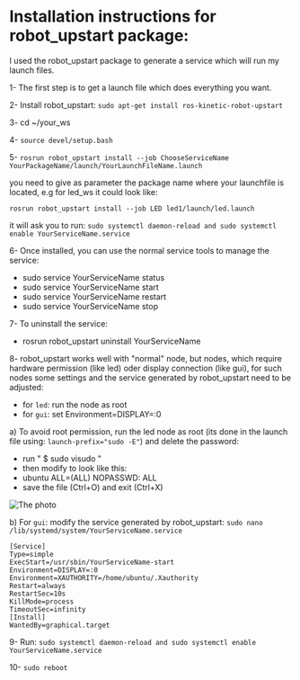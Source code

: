 # Installation instructions for robot_upstart package:

I used the robot_upstart package to generate a service which will run my launch files. 

1- The first step is to get a launch file which does everything you want.

2- Install robot_upstart: `sudo apt-get install ros-kinetic-robot-upstart`

3- cd ~/your_ws

4- `source devel/setup.bash`

5- `rosrun robot_upstart install --job ChooseServiceName YourPackageName/launch/YourLaunchFileName.launch`

you need to give as parameter the package name where your launchfile is located, e.g for led_ws it could look like:

`rosrun robot_upstart install --job LED led1/launch/led.launch`


it will ask you to run: `sudo systemctl daemon-reload and sudo systemctl enable YourServiceName.service`
   
6- Once installed, you can use the normal service tools to manage the service:

   * sudo service YourServiceName status
   * sudo service YourServiceName start
   * sudo service YourServiceName restart
   * sudo service YourServiceName stop   

7- To uninstall the service:

   * rosrun robot_upstart uninstall YourServiceName

8- robot_upstart works well with "normal" node, but nodes, which require hardware permission (like led) oder display connection (like gui), for such nodes some settings and the service generated by robot_upstart need to be adjusted:
* for `led`: run the node as root
* for `gui`: set Environment=DISPLAY=:0 

a) To avoid root permission, run the led node as root (its done in the launch file using: `launch-prefix="sudo -E"`) and delete the password: 
   
   * run " $ sudo visudo "
   * then modify to look like this:
   * ubuntu ALL=(ALL) NOPASSWD: ALL
   * save the file (Ctrl+O) and exit (Ctrl+X)

![The photo](images/NOPASSWD.jpg)


b) For `gui`: modify the service generated by robot_upstart:  `sudo nano /lib/systemd/system/YourServiceName.service`

    [Service]
    Type=simple
    ExecStart=/usr/sbin/YourServiceName-start
    Environment=DISPLAY=:0
    Environment=XAUTHORITY=/home/ubuntu/.Xauthority
    Restart=always
    RestartSec=10s
    KillMode=process
    TimeoutSec=infinity
    [Install]
    WantedBy=graphical.target
    
9- Run: `sudo systemctl daemon-reload and sudo systemctl enable YourServiceName.service`    


10- `sudo reboot`


